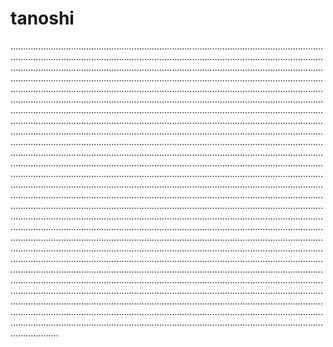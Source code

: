 # tanoshi
.......................................................................................................................................................................................................................................................................................................................................................................................................................................................................................................................................................................................................................................................................................................................................................................................................................................................................................................................................................................................................................................................................................................................................................................................................................................................................................................................................................................................................................................................................................................................................................................................................................................................................................................................................................................................................................................................................................................................................................................................................................................................................................................................................................................................................................................................................................................................................................................................................................................................................................................................................................................................................................................................................................................................................................................................................................................................................................................................................................................................................................................................................................................................................................................................................................................................................................................................................................................................................................................................................................................